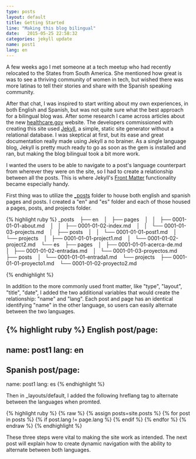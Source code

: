 ```yaml
---
type: posts
layout: default
title: Getting Started
line: "Making this blog bilingual"
date:   2015-05-25 22:58:32
categories: jekyll update
name: post1
lang: en
---
```

A few weeks ago I met someone at a tech meetup who had recently relocated to the States from South America. She mentioned how great is was to see a thriving community of women in tech, but wished there was more latinas to tell their stories and share with the Spanish speaking community. 

After that chat, I was inspired to start writing about my own experiences, in both English and Spanish, but was not quite sure what the best approach for a bilingual blog was. After some research I came across articles about the new <html><a href="http://healthcare.gov">healthcare.gov</a></html> website. The developers commissioned with creating this site used <html><a href="http://jekyllrb.com/" target="_blank">Jekyll</a></html>, a simple, static site generator without a relational database. I was skeptical at first, but its ease and great documentation really made using Jekyll a no brainer. As a single language blog, Jekyll is pretty much ready to go as soon as the gem is installed and ran, but making the blog bilingual took a bit more work. 

I wanted the users to be able to navigate to a post's language counterpart from wherever they were on the site, so I had to create a relationship between all the posts. This is where Jekyll's <html><a href="http://jekyllrb.com/docs/frontmatter/" target="_blank">Front Matter</a></html> functionality became especially handy. 

First thing was to utilize the <html><a href="http://jekyllrb.com/docs/structure/" target="_blank">_posts</a></html> folder to house both english and spanish pages and posts. I created a "en" and "es" folder and each of those housed a pages, posts, and projects folder.

{% highlight ruby %}
_posts
   ├── en
   │   ├── pages
   │   │   ├── 0001-01-01-about.md
   │   │   ├── 0001-01-02-index.md
   │   │   └── 0001-01-03-projects.md
   │   ├── posts
   │   │   └── 0001-01-01-post1.md
   │   └── projects
   │       ├── 0001-01-01-project1.md
   │       └── 0001-01-02-project2.md
   └── es
       ├── pages
       │   ├── 0001-01-01-acerca-de.md
       │   ├── 0001-01-02-entradas.md
       │   └── 0001-01-03-proyectos.md
       ├── posts
       │   └── 0001-01-01-entrada1.md
       └── projects
           ├── 0001-01-01-proyecto1.md
           └── 0001-01-02-proyecto2.md

{% endhighlight %}

In addition to the more commonly used front matter, like "type", "layout", "title", "date", I added the two additional variables that would create the relationship: "name" and "lang". 
Each post and page has an identical identifying "name" in the other language, so users can easily alternate between the two languages. 

{% highlight ruby %}
English post/page:
---
name: post1
lang: en
---
Spanish post/page:
---
name: post1
lang: es
{% endhighlight %}

Then in _layouts/default, I added the following hreflang tag to alternate between the languages when promted. 

{% highlight ruby %}
{% raw %}
  {% assign posts=site.posts %}
    {% for post in posts %}
      {% if post.lang != page.lang %}
        <link rel="alternate" hreflang="{{ post.lang }}" href="{{ post.url }}" />
      {% endif %}
    {% endfor %}
 {% endraw %}
{% endhighlight %}

These three steps were vital to making the site work as intended. The next post will explain how to create dynamic navigation with the ability to alternate between both languages.  



